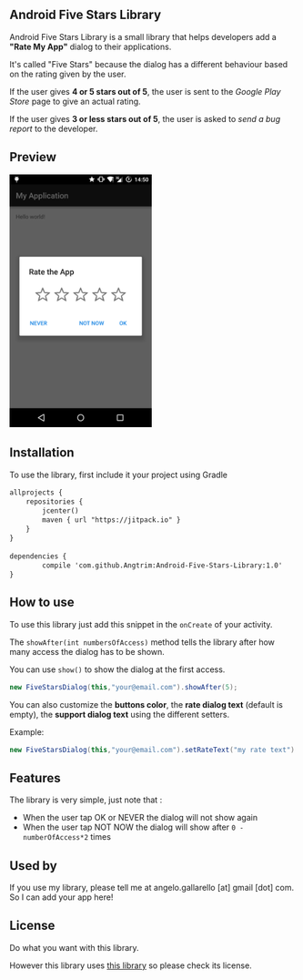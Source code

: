## Android Five Stars Library

Android Five Stars Library is a small library that helps developers add a **"Rate My App"** dialog to their applications.

It's called "Five Stars" because the dialog has a different behaviour based on the rating given by the user.

If the user gives **4 or 5 stars out of 5**, the user is sent to the *Google Play Store* page to give an actual rating.

If the user gives **3 or less stars out of 5**, the user is asked to *send a bug report* to the developer.

## Preview


<img src="fivestarslibrary/src/main/res/drawable/screen.png" alt="preview" style="width:250px;">




## Installation

To use the library, first include it your project using Gradle


    allprojects {
        repositories {
            jcenter()
            maven { url "https://jitpack.io" }
        }
    }

	dependencies {
	        compile 'com.github.Angtrim:Android-Five-Stars-Library:1.0'
	}



## How to use
To use this library just add this snippet in the `onCreate` of your activity.

The `showAfter(int numbersOfAccess)` method tells the library after how many access the dialog has to be shown.

You can use `show()` to show the dialog at the first access.

```java
new FiveStarsDialog(this,"your@email.com").showAfter(5);
```
You can also customize the **buttons color**, the **rate dialog text** (default is empty), the **support dialog text** using the different setters.

Example:
```java
new FiveStarsDialog(this,"your@email.com").setRateText("my rate text").showAfter(5);
```
## Features

The library is very simple, just note that :
* When the user tap OK or NEVER the dialog will not show again
* When the user tap NOT NOW the dialog will show after `0 - numberOfAccess*2` times

## Used by

If you use my library, please tell me at angelo.gallarello [at] gmail [dot] com.
So I can add your app here!


## License

Do what you want with this library.

However this library uses [this library](https://github.com/afollestad/material-dialogs) so please check its license.